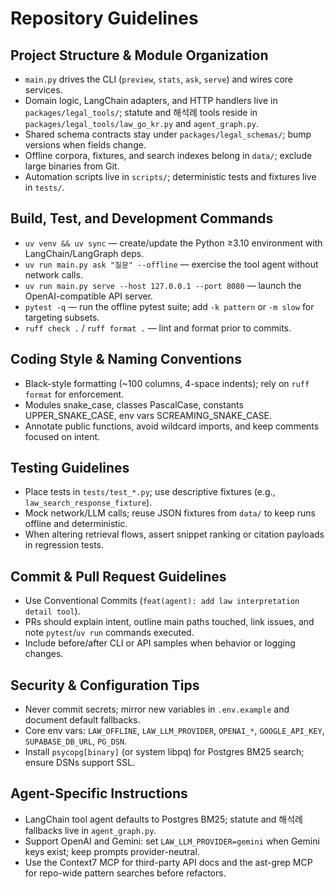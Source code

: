 # Repository Guidelines

## Project Structure & Module Organization
- `main.py` drives the CLI (`preview`, `stats`, `ask`, `serve`) and wires core services.
- Domain logic, LangChain adapters, and HTTP handlers live in `packages/legal_tools/`; statute and 해석례 tools reside in `packages/legal_tools/law_go_kr.py` and `agent_graph.py`.
- Shared schema contracts stay under `packages/legal_schemas/`; bump versions when fields change.
- Offline corpora, fixtures, and search indexes belong in `data/`; exclude large binaries from Git.
- Automation scripts live in `scripts/`; deterministic tests and fixtures live in `tests/`.

## Build, Test, and Development Commands
- `uv venv && uv sync` — create/update the Python ≥3.10 environment with LangChain/LangGraph deps.
- `uv run main.py ask "질문" --offline` — exercise the tool agent without network calls.
- `uv run main.py serve --host 127.0.0.1 --port 8080` — launch the OpenAI-compatible API server.
- `pytest -q` — run the offline pytest suite; add `-k pattern` or `-m slow` for targeting subsets.
- `ruff check .` / `ruff format .` — lint and format prior to commits.

## Coding Style & Naming Conventions
- Black-style formatting (~100 columns, 4-space indents); rely on `ruff format` for enforcement.
- Modules snake_case, classes PascalCase, constants UPPER_SNAKE_CASE, env vars SCREAMING_SNAKE_CASE.
- Annotate public functions, avoid wildcard imports, and keep comments focused on intent.

## Testing Guidelines
- Place tests in `tests/test_*.py`; use descriptive fixtures (e.g., `law_search_response_fixture`).
- Mock network/LLM calls; reuse JSON fixtures from `data/` to keep runs offline and deterministic.
- When altering retrieval flows, assert snippet ranking or citation payloads in regression tests.

## Commit & Pull Request Guidelines
- Use Conventional Commits (`feat(agent): add law interpretation detail tool`).
- PRs should explain intent, outline main paths touched, link issues, and note `pytest`/`uv run` commands executed.
- Include before/after CLI or API samples when behavior or logging changes.

## Security & Configuration Tips
- Never commit secrets; mirror new variables in `.env.example` and document default fallbacks.
- Core env vars: `LAW_OFFLINE`, `LAW_LLM_PROVIDER`, `OPENAI_*`, `GOOGLE_API_KEY`, `SUPABASE_DB_URL`, `PG_DSN`.
- Install `psycopg[binary]` (or system libpq) for Postgres BM25 search; ensure DSNs support SSL.

## Agent-Specific Instructions
- LangChain tool agent defaults to Postgres BM25; statute and 해석례 fallbacks live in `agent_graph.py`.
- Support OpenAI and Gemini: set `LAW_LLM_PROVIDER=gemini` when Gemini keys exist; keep prompts provider-neutral.
- Use the Context7 MCP for third-party API docs and the ast-grep MCP for repo-wide pattern searches before refactors.

